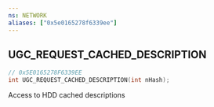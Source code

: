 ```yaml
---
ns: NETWORK
aliases: ["0x5e0165278f6339ee"]
---
```

## UGC_REQUEST_CACHED_DESCRIPTION

```c
// 0x5E0165278F6339EE
int UGC_REQUEST_CACHED_DESCRIPTION(int nHash);
```

Access to HDD cached descriptions

